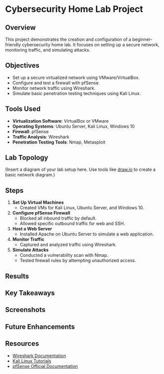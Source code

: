 # Cybersecurity Home Lab Project

## Overview
This project demonstrates the creation and configuration of a beginner-friendly cybersecurity home lab. It focuses on setting up a secure network, monitoring traffic, and simulating attacks.

## Objectives
- Set up a secure virtualized network using VMware/VirtualBox.
- Configure and test a firewall with pfSense.
- Monitor network traffic using Wireshark.
- Simulate basic penetration testing techniques using Kali Linux.

## Tools Used
- **Virtualization Software**: VirtualBox or VMware
- **Operating Systems**: Ubuntu Server, Kali Linux, Windows 10
- **Firewall**: pfSense
- **Traffic Analysis**: Wireshark
- **Penetration Testing Tools**: Nmap, Metasploit

## Lab Topology
(Insert a diagram of your lab setup here. Use tools like [draw.io](https://app.diagrams.net/) to create a basic network diagram.)

## Steps
1. **Set Up Virtual Machines**
   - Created VMs for Kali Linux, Ubuntu Server, and Windows 10.
2. **Configure pfSense Firewall**
   - Blocked all inbound traffic by default.
   - Allowed specific outbound traffic for web and SSH.
3. **Host a Web Server**
   - Installed Apache on Ubuntu Server to simulate a web application.
4. **Monitor Traffic**
   - Captured and analyzed traffic using Wireshark.
5. **Simulate Attacks**
   - Conducted a vulnerability scan with Nmap.
   - Tested firewall rules by attempting unauthorized access.

## Results


## Key Takeaways


## Screenshots


## Future Enhancements


## Resources
- [Wireshark Documentation](https://www.wireshark.org/docs/)
- [Kali Linux Tutorials](https://www.kali.org/docs/)
- [pfSense Official Documentation](https://docs.netgate.com/pfsense/en/latest/)

